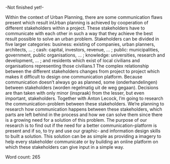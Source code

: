 -Not finished yet!-  
  
Within the context of Urban Planning, there are some communication flaws present which result inUrban planning is achieved by cooperation of different stakeholders within a project. These stakeholders have to communicate with each other in such a way that they achieve the best result possible to solve an urban problem. 
Stakeholders can be divided in five larger categories: business: existing of companies, urban planners, architects, … ; cash: capital, investors, revenue, … ; public: municipalities, government, public organisations, … ; knowledge: universities, research and development, … ; and residents which exist of local civilians and organisations representing those civilians.1 
The complex relationship between the different stakeholders changes from project to project which makes it difficult to design one communication platform. Because communication doesn’t always go as planned, some (onderhandelingen) between stakeholders (worden regelmatig uit de weg gegaan). Decisions are than taken with only minor (inspraak) from the lesser, but even important, stakeholders.
Together with Anton Lecock, I’m going to research the communication-problem between these stakeholders. We’re planning to research how communication happens between these stakeholders, which parts are left behind in the process and how we can solve them since there is a growing need for a solution of this problem. The purpose of our research is to find out if the need for a better communication-platform is present and if so, to try and use our graphic- and information design skills to built a solution.
This solution can be as simple as providing a imagery to help every stakeholder communicate or by building an online platform on which these stakeholders can give input in a simple way. 
  
Word count: 265

